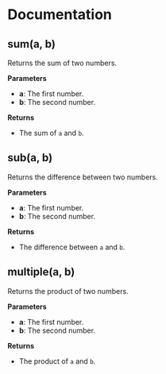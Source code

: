 
# Documentation

## sum(a, b)

Returns the sum of two numbers.

**Parameters**

- **a**: The first number.
- **b**: The second number.

**Returns**

- The sum of `a` and `b`.

## sub(a, b)

Returns the difference between two numbers.

**Parameters**

- **a**: The first number.
- **b**: The second number.

**Returns**

- The difference between `a` and `b`.

## multiple(a, b)

Returns the product of two numbers.

**Parameters**

- **a**: The first number.
- **b**: The second number.

**Returns**

- The product of `a` and `b`.

